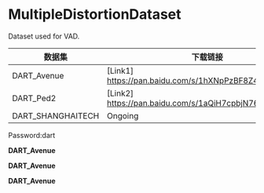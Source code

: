 # MultipleDistortionDataset
Dataset used for VAD.

| 数据集            | 下载链接                                                   |
|-------------------|---------------------------------------------------------- |
| DART_Avenue       | [Link1] https://pan.baidu.com/s/1hXNpPzBF8Z40YzjSIeBRew   |
| DART_Ped2         | [Link2] https://pan.baidu.com/s/1aQiH7cpbjN76BpdqoBZZiA   |
| DART_SHANGHAITECH | Ongoing                                                   |
Password:dart

**DART_Avenue**


**DART_Avenue**


**DART_Avenue**
